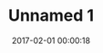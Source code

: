 ---
layout: post
title: Unnamed 1
description:
date: 2017-02-01 00:00:18
loQualPath: /2017/02/name-unknown-1/name-unknown-1-compressed.jpg
hiQualPath: /2017/02/name-unknown-1/name-unknown-1.jpg
---